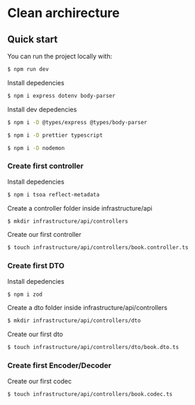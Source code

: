 # Clean archirecture

## Quick start

You can run the project locally with:

```sh
$ npm run dev
```
Install depedencies

```sh
$ npm i express dotenv body-parser
```

Install dev depedencies

```sh
$ npm i -D @types/express @types/body-parser 
```

```sh
$ npm i -D prettier typescript
```

```sh
$ npm i -D nodemon
```

### Create first controller

Install depedencies

```sh
$ npm i tsoa reflect-metadata
```

Create a controller folder inside infrastructure/api

```sh
$ mkdir infrastructure/api/controllers
```

Create our first controller

```sh
$ touch infrastructure/api/controllers/book.controller.ts
```

### Create first DTO

Install depedencies

```sh
$ npm i zod
```

Create a dto folder inside infrastructure/api/controllers

```sh
$ mkdir infrastructure/api/controllers/dto
```

Create our first dto

```sh
$ touch infrastructure/api/controllers/dto/book.dto.ts
```

### Create first Encoder/Decoder

Create our first codec

```sh
$ touch infrastructure/api/controllers/book.codec.ts
```
